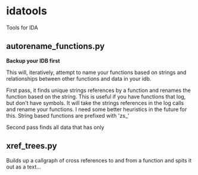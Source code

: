 idatools
========

Tools for IDA



autorename_functions.py
-----------------------

**Backup your IDB first** 

This will, iteratively, attempt to name your functions based on strings and relationships between other functions and data in your idb.

First pass, it finds unique strings references by a function and renames the function based on
the string.  This is useful if you have functions that log, but don't have symbols.  It will
take the strings references in the log calls and rename your functions.  I need some better heuristics
in the future for this.  String based functions are prefixed with 'zs_'

Second pass finds all data that has only 





xref_trees.py
-------------

Builds up a callgraph of cross references to and from a function and spits it out as a text...



